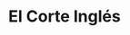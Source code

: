 ---
title: "El Corte Inglés"
url: /madrid/el-corte-ingles-calle-de-raimundo-fernandez-villaverde/
shop: grandes almacenes
---